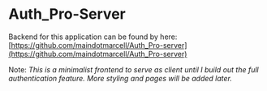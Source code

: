 # Auth_Pro-Server

Backend for this application can be found by here: [https://github.com/maindotmarcell/Auth_Pro-server](https://github.com/maindotmarcell/Auth_Pro-server)

Note: *This is a minimalist frontend to serve as client until I build out the full authentication feature. More styling and pages will be added later.*
